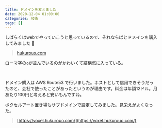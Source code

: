 ```yaml
---
title: ドメインを変えました
date: 2020-12-04 01:00:00
categories: 技術
tags: []
---
```


しばらくはwebでやっていこうと思っているので、それならばとドメインを購入してみました 🎉

> [hukurouo.com](https://hukurouo.com)

ローマ字の`o`が並んでいるのがかわいくて結構気に入っている。

<br>

ドメイン購入は AWS Route53 で行いました。ホストとして信用できそうだったのと、会社で使ったことがあったというのが理由です。料金は年額12ドル。月あたり100円と考えると安いもんですね。

ボクセルアート置き場もサブドメインで設定してみました。見栄えがよくなった。

> [https://voxel.hukurouo.com/](https://voxel.hukurouo.com/)

